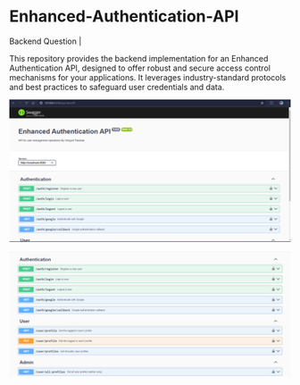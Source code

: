 # Enhanced-Authentication-API

Backend Question | 

This repository provides the backend implementation for an Enhanced Authentication API, designed to offer robust and secure access control mechanisms for your applications. It leverages industry-standard protocols and best practices to safeguard user credentials and data.

<p align="center">
  <a>
    <img src="https://github.com/h1mzy0ti/Enhanced-Authentication-API/blob/main/Screenshot%201.png">
  </a>
</p>

<p align="center">
  <a>
    <img src="https://github.com/h1mzy0ti/Enhanced-Authentication-API/blob/main/Screenshot%202.png">
  </a>
</p>

